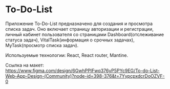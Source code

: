 # To-Do-List

Приложение To-Do-List предназначено для создания и просмотра списка задач. Оно включает страницу авторизации и регистрации, личный кабинет пользователя со страницами Dashboard(отслеживание статуса задач), VitalTask(информация о срочных задачах), MyTask(просмотр списка задач).

Используемые технологии: React, React router, Mantine.

Ссылка на макет: https://www.figma.com/design/6GwhPPIFwq376yP5PYc9EG/To-do-List-Web-App-Design-(Community)?node-id=398-376&t=7YypcpxdcrDoOZVF-0
